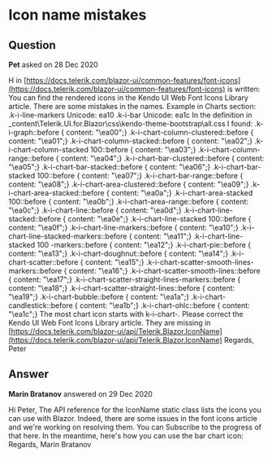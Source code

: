 # Icon name mistakes

## Question

**Pet** asked on 28 Dec 2020

H in [https://docs.telerik.com/blazor-ui/common-features/font-icons](https://docs.telerik.com/blazor-ui/common-features/font-icons) is written: You can find the rendered icons in the Kendo UI Web Font Icons Library article. There are some mistakes in the names. Example in Charts section: .k-i-line-markers Unicode: ea10 .k-i-bar Unicode: ea1c In the definition in _content\Telerik.UI.for.Blazor\css\kendo-theme-bootstrap\all.css I found: .k-i-graph::before { content: "\ea00";} .k-i-chart-column-clustered::before { content: "\ea01";} .k-i-chart-column-stacked::before { content: "\ea02";} .k-i-chart-column-stacked 100::before { content: "\ea03";} .k-i-chart-column-range::before { content: "\ea04";} .k-i-chart-bar-clustered::before { content: "\ea05";} .k-i-chart-bar-stacked::before { content: "\ea06";} .k-i-chart-bar-stacked 100::before { content: "\ea07";} .k-i-chart-bar-range::before { content: "\ea08";} .k-i-chart-area-clustered::before { content: "\ea09";} .k-i-chart-area-stacked::before { content: "\ea0a";} .k-i-chart-area-stacked 100::before { content: "\ea0b";} .k-i-chart-area-range::before { content: "\ea0c";} .k-i-chart-line::before { content: "\ea0d";} .k-i-chart-line-stacked::before { content: "\ea0e";} .k-i-chart-line-stacked 100::before { content: "\ea0f";} .k-i-chart-line-markers::before { content: "\ea10";} .k-i-chart-line-stacked-markers::before { content: "\ea11";} .k-i-chart-line-stacked 100 -markers::before { content: "\ea12";} .k-i-chart-pie::before { content: "\ea13";} .k-i-chart-doughnut::before { content: "\ea14";} .k-i-chart-scatter::before { content: "\ea15";} .k-i-chart-scatter-smooth-lines-markers::before { content: "\ea16";} .k-i-chart-scatter-smooth-lines::before { content: "\ea17";} .k-i-chart-scatter-straight-lines-markers::before { content: "\ea18";} .k-i-chart-scatter-straight-lines::before { content: "\ea19";} .k-i-chart-bubble::before { content: "\ea1a";} .k-i-chart-candlestick::before { content: "\ea1b";} .k-i-chart-ohlc::before { content: "\ea1c";} The most chart icon starts with k-i-chart-. Please correct the Kendo UI Web Font Icons Library article. They are missing in [https://docs.telerik.com/blazor-ui/api/Telerik.Blazor.IconName](https://docs.telerik.com/blazor-ui/api/Telerik.Blazor.IconName) Regards, Peter

## Answer

**Marin Bratanov** answered on 29 Dec 2020

Hi Peter, The API reference for the IconName static class lists the icons you can use with Blazor. Indeed, there are some issues in the font icons article and we're working on resolving them. You can Subscribe to the progress of that here. In the meantime, here's how you can use the bar chart icon: <TelerikIcon Icon="chart-bar-clustered"> </TelerikIcon> <span class="k-icon k-i-chart-bar-clustered"> </span> Regards, Marin Bratanov
